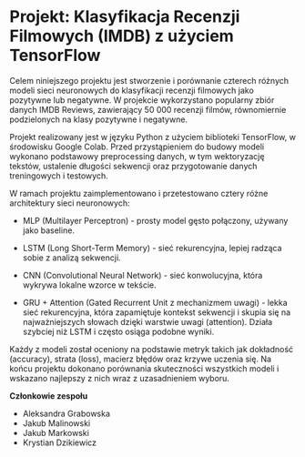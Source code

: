 # Projekt: Klasyfikacja Recenzji Filmowych (IMDB) z użyciem TensorFlow

Celem niniejszego projektu jest stworzenie i porównanie czterech różnych modeli sieci neuronowych do klasyfikacji recenzji filmowych jako pozytywne lub negatywne. W projekcie wykorzystano popularny zbiór danych IMDB Reviews, zawierający 50 000 recenzji filmów, równomiernie podzielonych na klasy pozytywne i negatywne.

Projekt realizowany jest w języku Python z użyciem biblioteki TensorFlow, w środowisku Google Colab. Przed przystąpieniem do budowy modeli wykonano podstawowy preprocessing danych, w tym wektoryzację tekstów, ustalenie długości sekwencji oraz przygotowanie danych treningowych i testowych.

W ramach projektu zaimplementowano i przetestowano cztery różne architektury sieci neuronowych:

  - MLP (Multilayer Perceptron) - prosty model gęsto połączony, używany jako baseline.

  - LSTM (Long Short-Term Memory) - sieć rekurencyjna, lepiej radząca sobie z analizą sekwencji.

  - CNN (Convolutional Neural Network) - sieć konwolucyjna, która wykrywa lokalne wzorce w tekście.

  - GRU + Attention (Gated Recurrent Unit z mechanizmem uwagi) - lekka sieć rekurencyjna, która zapamiętuje kontekst sekwencji i skupia się na najważniejszych słowach dzięki warstwie uwagi (attention). Działa szybciej niż LSTM i często osiąga podobne wyniki.

Każdy z modeli został oceniony na podstawie metryk takich jak dokładność (accuracy), strata (loss), macierz błędów oraz krzywe uczenia się. Na końcu projektu dokonano porównania skuteczności wszystkich modeli i wskazano najlepszy z nich wraz z uzasadnieniem wyboru.

**Członkowie zespołu**
  - Aleksandra Grabowska
  - Jakub Malinowski
  - Jakub Markowski
  - Krystian Dzikiewicz
